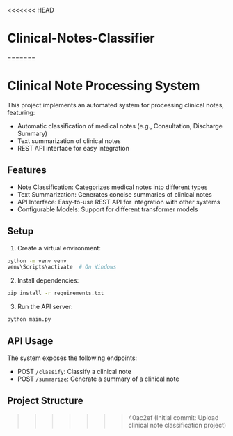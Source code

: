 <<<<<<< HEAD
# Clinical-Notes-Classifier
=======
# Clinical Note Processing System

This project implements an automated system for processing clinical notes, featuring:
- Automatic classification of medical notes (e.g., Consultation, Discharge Summary)
- Text summarization of clinical notes
- REST API interface for easy integration

## Features
- Note Classification: Categorizes medical notes into different types
- Text Summarization: Generates concise summaries of clinical notes
- API Interface: Easy-to-use REST API for integration with other systems
- Configurable Models: Support for different transformer models

## Setup
1. Create a virtual environment:
```bash
python -m venv venv
venv\Scripts\activate  # On Windows
```

2. Install dependencies:
```bash
pip install -r requirements.txt
```

3. Run the API server:
```bash
python main.py
```

## API Usage
The system exposes the following endpoints:
- POST `/classify`: Classify a clinical note
- POST `/summarize`: Generate a summary of a clinical note

## Project Structure
>>>>>>> 40ac2ef (Initial commit: Upload clinical note classification project)
